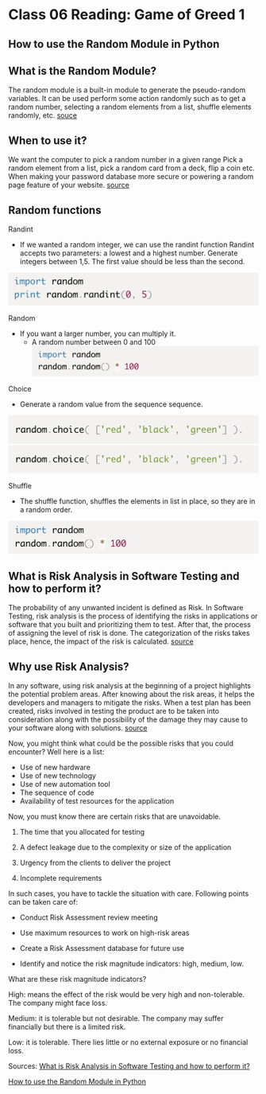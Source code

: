 # Class 06 Reading: Game of Greed 1

## How to use the Random Module in Python

## What is the Random Module?

The random module is a built-in module to generate the pseudo-random variables. It can be used perform some action randomly such as to get a random number, selecting a random elements from a list, shuffle elements randomly, etc. [souce](https://www.tutorialsteacher.com/python/random-module)

## When to use it?

We want the computer to pick a random number in a given range Pick a random element from a list, pick a random card from a deck, flip a coin etc. When making your password database more secure or powering a random page feature of your website. [source](https://www.pythonforbeginners.com/random/how-to-use-the-random-module-in-python)

## Random functions

Randint
  
- If we wanted a random integer, we can use the randint function Randint accepts two parameters: a lowest and a highest number. Generate integers between 1,5. The first value should be less than the second.

![Randint](images/random.png)

Random

- If you want a larger number, you can multiply it.
  - A random number between 0 and 100
![Random](images/random01.png)

Choice

- Generate a random value from the sequence sequence.

![Choice](images/Choice01.png)
![Choice](images/Choice01.png)

Shuffle

- The shuffle function, shuffles the elements in list in place, so they are in a random order.

![Shuffle](images/random01.png)

## What is Risk Analysis in Software Testing and how to perform it?

The probability of any unwanted incident is defined as Risk. In Software Testing, risk analysis is the process of identifying the risks in applications or software that you built and prioritizing them to test. After that, the process of assigning the level of risk is done. The categorization of the risks takes place, hence, the impact of the risk is calculated. [source](https://www.edureka.co/blog/risk-analysis-in-software-testing/)

## Why use Risk Analysis?

In any software, using risk analysis at the beginning of a project highlights the potential problem areas. After knowing about the risk areas, it helps the developers and managers to mitigate the risks. When a test plan has been created, risks involved in testing the product are to be taken into consideration along with the possibility of the damage they may cause to your software along with solutions. [source](https://www.edureka.co/blog/risk-analysis-in-software-testing/)

Now, you might think what could be the possible risks that you could encounter? Well here is a list:

- Use of new hardware
- Use of new technology
- Use of new automation tool
- The sequence of code
- Availability of test resources for the application

Now, you must know there are certain risks that are unavoidable.

1. The time that you allocated for testing

2. A defect leakage due to the complexity or size of the application

3. Urgency from the clients to deliver the project

4. Incomplete requirements

In such cases, you have to tackle the situation with care. Following points can be taken care of:

- Conduct Risk Assessment review meeting

- Use maximum resources to work on high-risk areas

- Create a Risk Assessment database for future use

- Identify and notice the risk magnitude indicators: high, medium, low.

What are these risk magnitude indicators?

High: means the effect of the risk would be very high and non-tolerable. The company might face loss.

Medium: it is tolerable but not desirable. The company may suffer financially but there is a limited risk.

Low: it is tolerable. There lies little or no external exposure or no financial loss.

Sources:
[What is Risk Analysis in Software Testing and how to perform it?](https://www.edureka.co/blog/risk-analysis-in-software-testing/)

[How to use the Random Module in Python
](https://www.pythonforbeginners.com/random/how-to-use-the-random-module-in-python)
